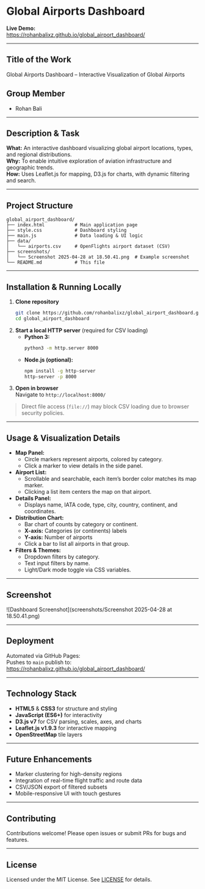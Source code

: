 # Global Airports Dashboard

**Live Demo:**  
https://rohanbalixz.github.io/global_airport_dashboard/

---

## Title of the Work
Global Airports Dashboard – Interactive Visualization of Global Airports

## Group Member
- Rohan Bali

---

## Description & Task
**What:** An interactive dashboard visualizing global airport locations, types, and regional distributions.  
**Why:** To enable intuitive exploration of aviation infrastructure and geographic trends.  
**How:** Uses Leaflet.js for mapping, D3.js for charts, with dynamic filtering and search.

---

## Project Structure
```plaintext
global_airport_dashboard/
├── index.html           # Main application page
├── style.css            # Dashboard styling
├── main.js              # Data loading & UI logic
├── data/
│   └── airports.csv     # OpenFlights airport dataset (CSV)
├── screenshots/
│   └── Screenshot 2025-04-28 at 18.50.41.png  # Example screenshot
└── README.md            # This file
```

---

## Installation & Running Locally
1. **Clone repository**  
   ```bash
   git clone https://github.com/rohanbalixz/global_airport_dashboard.git
   cd global_airport_dashboard
   ```
2. **Start a local HTTP server** (required for CSV loading)  
   - **Python 3:**  
     ```bash
     python3 -m http.server 8000
     ```
   - **Node.js (optional):**  
     ```bash
     npm install -g http-server
     http-server -p 8000
     ```
3. **Open in browser**  
   Navigate to `http://localhost:8000/`  

> Direct file access (`file://`) may block CSV loading due to browser security policies.

---

## Usage & Visualization Details
- **Map Panel:**  
  - Circle markers represent airports, colored by category.  
  - Click a marker to view details in the side panel.  
- **Airport List:**  
  - Scrollable and searchable, each item’s border color matches its map marker.  
  - Clicking a list item centers the map on that airport.  
- **Details Panel:**  
  - Displays name, IATA code, type, city, country, continent, and coordinates.  
- **Distribution Chart:**  
  - Bar chart of counts by category or continent.  
  - **X-axis:** Categories (or continents) labels  
  - **Y-axis:** Number of airports  
  - Click a bar to list all airports in that group.  
- **Filters & Themes:**  
  - Dropdown filters by category.  
  - Text input filters by name.  
  - Light/Dark mode toggle via CSS variables.

---

## Screenshot
![Dashboard Screenshot](screenshots/Screenshot 2025-04-28 at 18.50.41.png)

---

## Deployment
Automated via GitHub Pages:  
Pushes to `main` publish to:  
https://rohanbalixz.github.io/global_airport_dashboard/

---

## Technology Stack
- **HTML5** & **CSS3** for structure and styling  
- **JavaScript (ES6+)** for interactivity  
- **D3.js v7** for CSV parsing, scales, axes, and charts  
- **Leaflet.js v1.9.3** for interactive mapping  
- **OpenStreetMap** tile layers

---

## Future Enhancements
- Marker clustering for high-density regions  
- Integration of real-time flight traffic and route data  
- CSV/JSON export of filtered subsets  
- Mobile-responsive UI with touch gestures

---

## Contributing
Contributions welcome! Please open issues or submit PRs for bugs and features.

---

## License
Licensed under the MIT License. See [LICENSE](LICENSE) for details.

